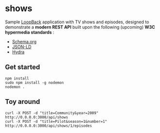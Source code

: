# shows

Sample [LoopBack](http://loopback.io) application with TV shows and episodes, designed to demonstrate a **modern REST API** built upon the following (upcoming) **W3C hypermedia standards** :

- [Schema.org](http://schema.org/)
- [JSON-LD](http://json-ld.org/)
- [Hydra](http://www.markus-lanthaler.com/hydra/)

## Get started

```
npm install
sudo npm install -g nodemon
nodemon .
```

## Toy around

```
curl -X POST -d "title=Community&year=2009" http://0.0.0.0:3000/api/shows
curl -X POST -d "title=Pilot&season=1&number=1" http://0.0.0.0:3000/api/shows/1/episodes
```
